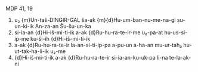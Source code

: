 MDP 41, 19
1. u₂ {m}Un-taš-DINGIR-GAL ša-ak {m}{d}Hu-um-ban-nu-me-na-gi su-un-ki-ik An-za-an Šu-šu-un-ka
2. si-ia-an {d}Hi-iš-mi-ti-ik a-ak {d}Ru-hu-ra-te-ir-me u₂-pa-at hu-us-si-ip-me ku-ši-ih {d}Hi-iš-mi-ti-ik
3. a-ak {d}Ru-hu-ra-te-ir la-an-si-ti-ip-pa a-pu-un a-ha-an mu-ur-tah₂ hu-ut-tak-ha-li-ik u₂-me
4. {d}Hi-iš-mi-ti-ik a-ak {d}Ru-hu-ra-te-ir si-ia-an-ku-uk-pa li-na te-la-ak-ni
